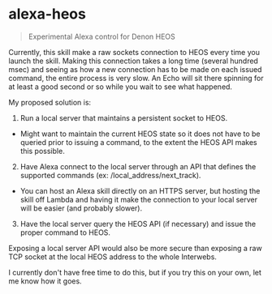 # alexa-heos
> Experimental Alexa control for Denon HEOS

Currently, this skill make a raw sockets connection to HEOS every time you launch the skill.  Making this connection takes a long time (several hundred msec) and seeing as how a new connection has to be made on each issued command, the entire process is very slow.  An Echo will sit there spinning for at least a good second or so while you wait to see what happened.

My proposed solution is:

1. Run a local server that maintains a persistent socket to HEOS.
 - Might want to maintain the current HEOS state so it does not have to be queried prior to issuing a command, to the extent the HEOS API makes this possible.
2. Have Alexa connect to the local server through an API that defines the supported commands (ex: /local_address/next_track).
 - You can host an Alexa skill directly on an HTTPS server, but hosting the skill off Lambda and having it make the connection to your local server will be easier (and probably slower).
3. Have the local server query the HEOS API (if necessary) and issue the proper command to HEOS.

Exposing a local server API would also be more secure than exposing a raw TCP socket at the local HEOS address to the whole Interwebs.

I currently don't have free time to do this, but if you try this on your own, let me know how it goes.
